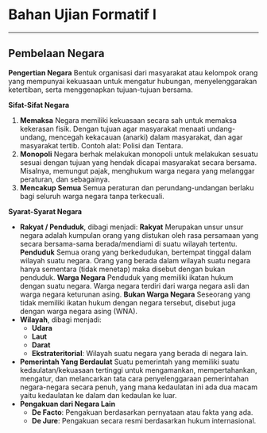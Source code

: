 # Bahan Ujian Formatif I
---
## Pembelaan Negara

**Pengertian Negara**
Bentuk organisasi dari masyarakat atau kelompok orang yang mempunyai kekuasaan untuk mengatur hubungan, menyelenggarakan ketertiban, serta menggenapkan tujuan-tujuan bersama.

**Sifat-Sifat Negara**
1. **Memaksa**
    Negara memiliki kekuasaan secara sah untuk memaksa kekerasan fisik. Dengan tujuan agar masyarakat menaati undang-undang, mencegah kekacauan (anarki) dalam masyarakat, dan agar masyarakat tertib. Contoh alat: Polisi dan Tentara.
2. **Monopoli**
    Negara berhak melakukan monopoli untuk melakukan sesuatu sesuai dengan tujuan yang hendak dicapai masyarakat secara bersama. Misalnya, memungut pajak, menghukum warga negara yang melanggar peraturan, dan sebagainya.
3. **Mencakup Semua**
    Semua peraturan dan perundang-undangan berlaku bagi seluruh warga negara tanpa terkecuali.

**Syarat-Syarat Negara**
- **Rakyat / Penduduk**, dibagi menjadi:
    **Rakyat**
        Merupakan unsur unsur negara adalah kumpulan orang yang distukan oleh rasa persamaan yang secara bersama-sama berada/mendiami di suatu wilayah tertentu.
    **Penduduk** 
        Semua orang yang berkedudukan, bertempat tinggal dalam wilayah suatu negara. Orang yang berada dalam wilayah suatu negara hanya sementara (tidak menetap) maka disebut dengan bukan penduduk.
    **Warga Negara**
        Penduduk yang memiliki ikatan hukum dengan suatu negara. Warga negara terdiri dari warga negara asli dan warga negara keturunan asing.
    **Bukan Warga Negara**
        Seseorang yang tidak memiliki ikatan hukum dengan negara tersebut, disebut juga dengan warga negara asing (WNA).
- **Wilayah**, dibagi menjadi:
    - **Udara**
    - **Laut**
    - **Darat**
    - **Ekstrateritorial**: Wilayah suatu negara yang berada di negara lain.
- **Pemerintah Yang Berdaulat**
    Suatu pemerintah yang memiliki suatu kedaulatan/kekuasaan tertinggi untuk mengamankan, mempertahankan, mengatur, dan melancarkan tata cara penyelenggaraan pemerintahan negara-negara secara penuh, yang mana kedaulatan ini ada dua macam yaitu kedaulatan ke dalam dan kedaulan ke luar.
- **Pengakuan dari Negara Lain**
    - **De Facto**: Pengakuan berdasarkan pernyataan atau fakta yang ada.
    - **De Jure**: Pengakuan secara resmi berdasarkan hukum internasional.
